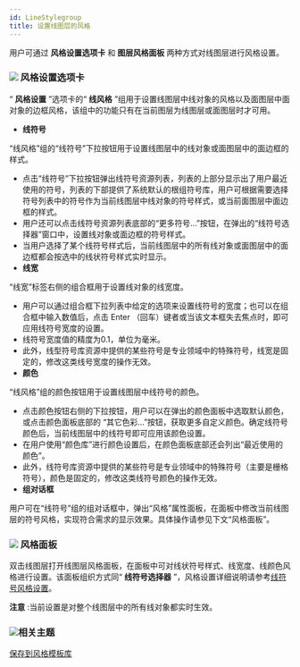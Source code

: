 ```yaml
---
id: LineStylegroup
title: 设置线图层的风格
---
```

用户可通过 **风格设置选项卡** 和 **图层风格面板** 两种方式对线图层进行风格设置。

### ![](../../img/read.gif) 风格设置选项卡

“ **风格设置** ”选项卡的“ **线风格**
”组用于设置线图层中线对象的风格以及面图层中面对象的边框风格，该组中的功能只有在当前图层为线图层或面图层时才可用。

* **线符号**

“线风格”组的“线符号”下拉按钮用于设置线图层中的线对象或面图层中的面边框的样式。

* 点击“线符号”下拉按钮弹出线符号资源列表，列表的上部分显示出了用户最近使用的符号，列表的下部提供了系统默认的根组符号库，用户可根据需要选择符号列表中的符号作为当前线图层中线对象的符号样式，或当前面图层中面边框的样式。
* 用户还可以点击线符号资源列表底部的“更多符号...”按钮，在弹出的“线符号选择器”窗口中，设置线对象或面边框的符号样式。
* 当用户选择了某个线符号样式后，当前线图层中的所有线对象或面图层中的面边框都会按选中的线状符号样式实时显示。
* **线宽**

“线宽”标签右侧的组合框用于设置线对象的线宽度。

* 用户可以通过组合框下拉列表中给定的选项来设置线符号的宽度；也可以在组合框中输入数值后，点击 Enter （回车）键者或当该文本框失去焦点时，即可应用线符号宽度的设置。
* 线符号宽度值的精度为0.1，单位为毫米。
* 此外，线型符号库资源中提供的某些符号是专业领域中的特殊符号，线宽是固定的，修改这类线号宽度的操作无效。 
* **颜色**

“线风格”组的颜色按钮用于设置线图层中线符号的颜色。

* 点击颜色按钮右侧的下拉按钮，用户可以在弹出的颜色面板中选取默认颜色，或点击颜色面板底部的 “其它色彩...”按钮，获取更多自定义颜色。确定线符号颜色后，当前线图层中的线符号即可应用该颜色设置。
* 在用户使用“颜色库”进行颜色设置后，在颜色面板底部还会列出“最近使用的颜色”。
* 此外，线符号库资源中提供的某些符号是专业领域中的特殊符号（主要是栅格符号），颜色是固定的，修改这类线符号颜色的操作无效。
* **组对话框**

用户可在“线符号”组的组对话框中，弹出“风格”属性面板，在面板中修改当前线图层的符号风格，实现符合需求的显示效果。具体操作请参见下文“风格面板”。

### ![](../../img/read.gif) 风格面板

双击线图层打开线图层风格面板，在面板中可对线状符号样式、线宽度、线颜色风格进行设置。该面板组织方式同“ **线符号选择器**
”，风格设置详细说明请参考[线符号风格设置](LineSymStyle.html)。

**注意** :当前设置是对整个线图层中的所有线对象都实时生效。

### ![](../../img/seealso.png)相关主题

[保存到风格模板库](DTv2_SaveStyleTempl.html)

